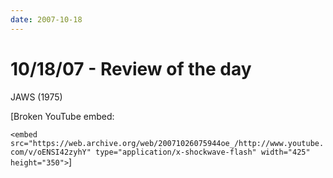 ```yaml
---
date: 2007-10-18
---
```

# 10/18/07 - Review of the day

JAWS (1975)

[Broken YouTube embed:

`<embed src="https://web.archive.org/web/20071026075944oe_/http://www.youtube.com/v/oENSI42zyhY" type="application/x-shockwave-flash" width="425" height="350">`]